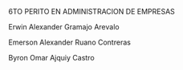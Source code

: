 6TO PERITO EN ADMINISTRACION DE EMPRESAS

Erwin Alexander Gramajo Arevalo

Emerson Alexander Ruano Contreras

Byron Omar Ajquiy Castro
